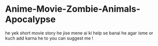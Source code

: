 # Anime-Movie-Zombie-Animals-Apocalypse
he yek short movie story he jise mene ai ki help se banai he agar isme or kuch add karna he to you can suggest me !
